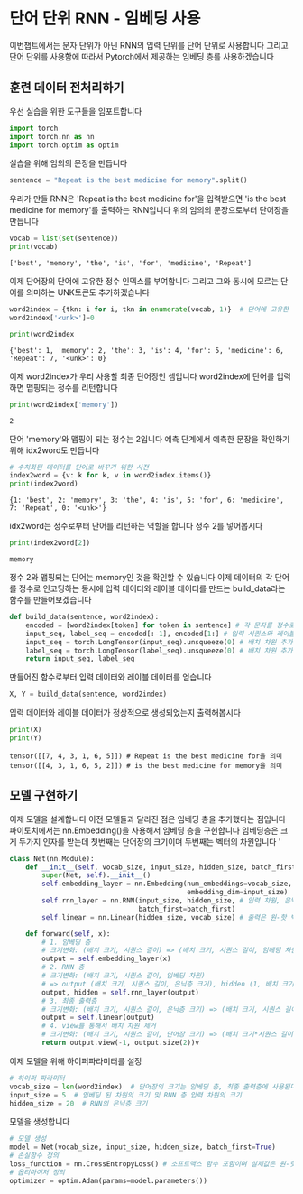 # 단어 단위 RNN - 임베딩 사용

이번챕트에서는 문자 단위가 아닌 RNN의 입력 단위를 단어 단위로 사용합니다 그리고 단어 단위를 사용함에 따라서 
Pytorch에서 제공하는 임베딩 층를 사용하겠습니다 

## 훈련 데이터 전처리하기

우선 실습을 위한 도구들을 임포트합니다 

```py
import torch
import torch.nn as nn
import torch.optim as optim
```
실습을 위해 임의의 문장을 만듭니다 

```py
sentence = "Repeat is the best medicine for memory".split()
```
우리가 만들 RNN은 'Repeat is the best medicine for'을 입력받으면 'is the best medicine for memory'를 출력하는 RNN입니다
위의 임의의 문장으로부터 단어장을 만듭니다 
```py
vocab = list(set(sentence))
print(vocab)
```
```
['best', 'memory', 'the', 'is', 'for', 'medicine', 'Repeat']
```

이제 단어장의 단어에 고유한 정수 인덱스를 부여합니다 그리고 그와 동시에 모르는 단어를 의미하는 UNK토큰도 추가하겠습니다
```py
word2index = {tkn: i for i, tkn in enumerate(vocab, 1)}  # 단어에 고유한 정수 부여
word2index['<unk>']=0

print(word2index
```
```
{'best': 1, 'memory': 2, 'the': 3, 'is': 4, 'for': 5, 'medicine': 6, 'Repeat': 7, '<unk>': 0}
```

이제 word2index가 우리 사용할 최종 단어장인 셈입니다 word2index에 단어를 입력하면 맵핑되는 정수를 리턴합니다
```py
print(word2index['memory'])
```
```
2
```

단어 'memory'와 맵핑이 되는 정수는 2입니다 예측 단계에서 예측한 문장을 확인하기위해 idx2word도 만듭니다
```py
# 수치화된 데이터를 단어로 바꾸기 위한 사전
index2word = {v: k for k, v in word2index.items()}
print(index2word)
```
```
{1: 'best', 2: 'memory', 3: 'the', 4: 'is', 5: 'for', 6: 'medicine', 7: 'Repeat', 0: '<unk>'}
```
idx2word는 정수로부터 단어를 리턴하는 역할을 합니다 정수 2를 넣어봅시다 
```py
print(index2word[2])

```
```
memory
```

정수 2와 맵핑되는 단어는 memory인 것을 확인할 수 있습니다 이제 데이터의 각 단어를 정수로 인코딩하는 동시에 입력 데이터와
레이블 데이터를 만드는 build_data라는 함수를 만들어보겠습니다 
```py
def build_data(sentence, word2index):
    encoded = [word2index[token] for token in sentence] # 각 문자를 정수로 변환. 
    input_seq, label_seq = encoded[:-1], encoded[1:] # 입력 시퀀스와 레이블 시퀀스를 분리
    input_seq = torch.LongTensor(input_seq).unsqueeze(0) # 배치 차원 추가
    label_seq = torch.LongTensor(label_seq).unsqueeze(0) # 배치 차원 추가
    return input_seq, label_seq
```

만들어진 함수로부터 입력 데이터와 레이블 데이터를 얻습니다 
```py
X, Y = build_data(sentence, word2index)
```
입력 데이터와 레이블 데이터가 정상적으로 생성되었는지 출력해봅시다 
```py
print(X)
print(Y)
```
```
tensor([[7, 4, 3, 1, 6, 5]]) # Repeat is the best medicine for을 의미
tensor([[4, 3, 1, 6, 5, 2]]) # is the best medicine for memory을 의미
```


## 모델 구현하기 

이제 모델을 설계합니다 이전 모델들과 달라진 점은 임베딩 층을 추가했다는 점입니다
파이토치에서는 nn.Embedding()을 사용해서 임베딩 층을 구현합니다 
임베딩층은 크게 두가지 인자를 받는데 첫번째는 단어장의 크기이며 두번째는 벡터의 차원입니다 '

```py
class Net(nn.Module):
    def __init__(self, vocab_size, input_size, hidden_size, batch_first=True):
        super(Net, self).__init__()
        self.embedding_layer = nn.Embedding(num_embeddings=vocab_size, # 워드 임베딩
                                            embedding_dim=input_size)
        self.rnn_layer = nn.RNN(input_size, hidden_size, # 입력 차원, 은닉 상태의 크기 정의
                                batch_first=batch_first)
        self.linear = nn.Linear(hidden_size, vocab_size) # 출력은 원-핫 벡터의 크기를 가져야함. 또는 단어 집합의 크기만큼 가져야함.

    def forward(self, x):
        # 1. 임베딩 층
        # 크기변화: (배치 크기, 시퀀스 길이) => (배치 크기, 시퀀스 길이, 임베딩 차원)
        output = self.embedding_layer(x)
        # 2. RNN 층
        # 크기변화: (배치 크기, 시퀀스 길이, 임베딩 차원)
        # => output (배치 크기, 시퀀스 길이, 은닉층 크기), hidden (1, 배치 크기, 은닉층 크기)
        output, hidden = self.rnn_layer(output)
        # 3. 최종 출력층
        # 크기변화: (배치 크기, 시퀀스 길이, 은닉층 크기) => (배치 크기, 시퀀스 길이, 단어장 크기)
        output = self.linear(output)
        # 4. view를 통해서 배치 차원 제거
        # 크기변화: (배치 크기, 시퀀스 길이, 단어장 크기) => (배치 크기*시퀀스 길이, 단어장 크기)
        return output.view(-1, output.size(2))v
```

이제 모델을 위해 하이퍼파라미터를 설정 

```py
# 하이퍼 파라미터
vocab_size = len(word2index)  # 단어장의 크기는 임베딩 층, 최종 출력층에 사용된다. <unk> 토큰을 크기에 포함한다.
input_size = 5  # 임베딩 된 차원의 크기 및 RNN 층 입력 차원의 크기
hidden_size = 20  # RNN의 은닉층 크기
```

모델을 생성합니다 

```py
# 모델 생성
model = Net(vocab_size, input_size, hidden_size, batch_first=True)
# 손실함수 정의
loss_function = nn.CrossEntropyLoss() # 소프트맥스 함수 포함이며 실제값은 원-핫 인코딩 안 해도 됨.
# 옵티마이저 정의
optimizer = optim.Adam(params=model.parameters())
```
